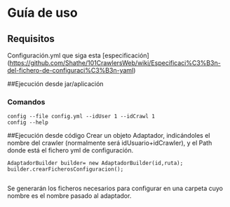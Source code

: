 # Guía de uso

## Requisitos
Configuración.yml que siga esta [especificación] (https://github.com/Shathe/101CrawlersWeb/wiki/Especificaci%C3%B3n-del-fichero-de-configuraci%C3%B3n-yaml)

##Ejecución desde jar/aplicación

### Comandos
```
config --file config.yml --idUser 1 --idCrawl 1
config --help
```



##Ejecución desde código
Crear un objeto Adaptador, indicándoles el nombre del crawler (normalmente será idUsuario+idCrawler), y el Path donde está el fichero yml de configuración.

```
AdaptadorBuilder builder= new AdaptadorBuilder(id,ruta);
builder.crearFicherosConfiguracion();
		
```

Se generarán los ficheros necesarios para configurar en una carpeta cuyo nombre es el nombre pasado al adaptador.
